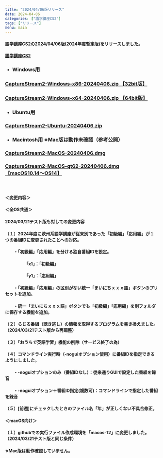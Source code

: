 ```yaml
---
title: "2024/04/06版リリース"
date: 2024-04-06
categories: ["語学講座CS2"]
tags: ["リリース"]
menu: main
---
```

#### 語学講座CS2の2024/04/06版(2024年度暫定版)をリリースしました。
#### [語学講座CS2](https://csreviser.github.io/CaptureStream2/)
* ### Windows用
### [CaptureStream2-Windows-x86-20240406.zip 【32bit版】](https://github.com/CSReviser/CaptureStream2/releases/download/20240406/CaptureStream2-Windows-x86-20240406.zip)
### [CaptureStream2-Windows-x64-20240406.zip 【64bit版】](https://github.com/CSReviser/CaptureStream2/releases/download/20240406/CaptureStream2-Windows-x64-20240406.zip) 　　　　　　　　　　　　　　　　　　
* ### Ubuntu用    
### [CaptureStream2-Ubuntu-20240406.zip](https://github.com/CSReviser/CaptureStream2/releases/download/20240406/CaptureStream2-Ubuntu-20240406.zip)
* ### Macintosh用  ※Mac版は動作未確認（参考公開）  
### [CaptureStream2-MacOS-20240406.dmg](https://github.com/CSReviser/CaptureStream2/releases/download/20240406/CaptureStream2-MacOS-20240406.dmg)
### [CaptureStream2-MacOS-qt62-20240406.dmg【macOS10.14〜OS14】](https://github.com/CSReviser/CaptureStream2/releases/download/20240406/CaptureStream2-MacOS-qt62-20240406.dmg)
####  　　　  
#### ＜変更内容＞　　　
#### ＜全OS共通＞
####  2024/03/21テスト版も対しての変更内容
#### （１）2024年度に欧州系語学講座が従来別であった「初級編」「応用編」が１つの番組IDに変更されたことへの対応。
#### 　　・「初級編」「応用編」を分ける独自番組IDを設定。
#### 　　　　　「x1」：「初級編」
#### 　　　　　「y1」：「応用編」
#### 　　・「初級編」「応用編」の区別がない統一「まいにちｘｘｘ語」ボタンのプリセットを追加。
#### 　　・統一「まいにちｘｘｘ語」ボタンでも「初級編」「応用編」を別フォルダに保存する機能を追加。
#### （２）らじる番組（聴き逃し）の情報を取得するプログラムを書き換えました。（2024/03/21テスト版から再調整）
#### （３）「おうちで英語学習」機能の削除（サービス終了の為）
#### （４）コマンドライン実行時（-noguiオプション使用）に番組IDを指定できるようにしました。
#### 　　・-noguiオプションのみ（番組IDなし）：従来通りGUIで設定した番組を録音
#### 　　・-noguiオプション＋番組ID指定(複数可)：コマンドラインで指定した番組を録音
#### （５）[前週]にチェックしたときのファイル名「年」が正しくない不具合修正。
#### 
#### ＜macOS向け＞
#### （１）githubでの実行ファイル作成環境を「macos-12」に変更しました。（2024/03/21テスト版と同じ条件）
####     ※Mac版は動作確認していません。

